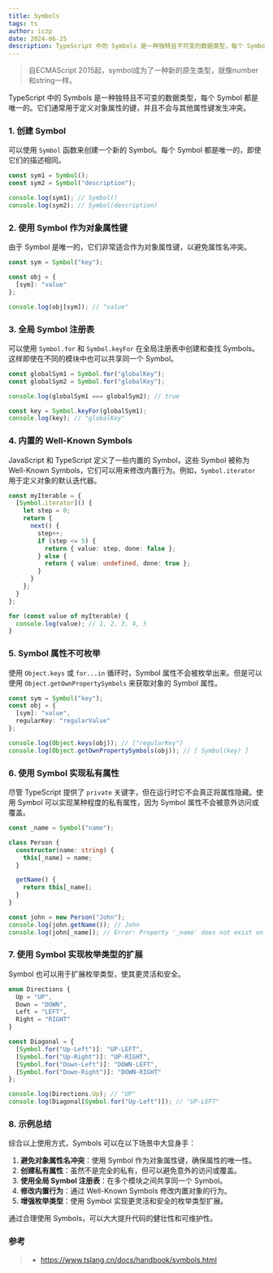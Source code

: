 ```yaml
---
title: Symbols
tags: ts
author: iczp
date: 2024-06-25
description: TypeScript 中的 Symbols 是一种独特且不可变的数据类型，每个 Symbol 都是唯一的。它们通常用于定义对象属性的键，并且不会与其他属性键发生冲突。
---
```


> 自ECMAScript 2015起，symbol成为了一种新的原生类型，就像number和string一样。


TypeScript 中的 Symbols 是一种独特且不可变的数据类型，每个 Symbol 都是唯一的。它们通常用于定义对象属性的键，并且不会与其他属性键发生冲突。

### 1. 创建 Symbol

可以使用 `Symbol` 函数来创建一个新的 Symbol。每个 Symbol 都是唯一的，即使它们的描述相同。

```typescript
const sym1 = Symbol();
const sym2 = Symbol("description");

console.log(sym1); // Symbol()
console.log(sym2); // Symbol(description)
```

### 2. 使用 Symbol 作为对象属性键

由于 Symbol 是唯一的，它们非常适合作为对象属性键，以避免属性名冲突。

```typescript
const sym = Symbol("key");

const obj = {
  [sym]: "value"
};

console.log(obj[sym]); // "value"
```

### 3. 全局 Symbol 注册表

可以使用 `Symbol.for` 和 `Symbol.keyFor` 在全局注册表中创建和查找 Symbols。这样即使在不同的模块中也可以共享同一个 Symbol。

```typescript
const globalSym1 = Symbol.for("globalKey");
const globalSym2 = Symbol.for("globalKey");

console.log(globalSym1 === globalSym2); // true

const key = Symbol.keyFor(globalSym1);
console.log(key); // "globalKey"
```

### 4. 内置的 Well-Known Symbols

JavaScript 和 TypeScript 定义了一些内置的 Symbol，这些 Symbol 被称为 Well-Known Symbols，它们可以用来修改内置行为。例如，`Symbol.iterator` 用于定义对象的默认迭代器。

```typescript
const myIterable = {
  [Symbol.iterator]() {
    let step = 0;
    return {
      next() {
        step++;
        if (step <= 5) {
          return { value: step, done: false };
        } else {
          return { value: undefined, done: true };
        }
      }
    };
  }
};

for (const value of myIterable) {
  console.log(value); // 1, 2, 3, 4, 5
}
```

### 5. Symbol 属性不可枚举

使用 `Object.keys` 或 `for...in` 循环时，Symbol 属性不会被枚举出来。但是可以使用 `Object.getOwnPropertySymbols` 来获取对象的 Symbol 属性。

```typescript
const sym = Symbol("key");
const obj = {
  [sym]: "value",
  regularKey: "regularValue"
};

console.log(Object.keys(obj)); // ["regularKey"]
console.log(Object.getOwnPropertySymbols(obj)); // [ Symbol(key) ]
```

### 6. 使用 Symbol 实现私有属性

尽管 TypeScript 提供了 `private` 关键字，但在运行时它不会真正将属性隐藏。使用 Symbol 可以实现某种程度的私有属性，因为 Symbol 属性不会被意外访问或覆盖。

```typescript
const _name = Symbol("name");

class Person {
  constructor(name: string) {
    this[_name] = name;
  }

  getName() {
    return this[_name];
  }
}

const john = new Person("John");
console.log(john.getName()); // John
console.log(john[_name]); // Error: Property '_name' does not exist on type 'Person'
```

### 7. 使用 Symbol 实现枚举类型的扩展

Symbol 也可以用于扩展枚举类型，使其更灵活和安全。

```typescript
enum Directions {
  Up = "UP",
  Down = "DOWN",
  Left = "LEFT",
  Right = "RIGHT"
}

const Diagonal = {
  [Symbol.for("Up-Left")]: "UP-LEFT",
  [Symbol.for("Up-Right")]: "UP-RIGHT",
  [Symbol.for("Down-Left")]: "DOWN-LEFT",
  [Symbol.for("Down-Right")]: "DOWN-RIGHT"
};

console.log(Directions.Up); // "UP"
console.log(Diagonal[Symbol.for("Up-Left")]); // "UP-LEFT"
```

### 8. 示例总结

综合以上使用方式，Symbols 可以在以下场景中大显身手：

1. **避免对象属性名冲突**：使用 Symbol 作为对象属性键，确保属性的唯一性。
2. **创建私有属性**：虽然不是完全的私有，但可以避免意外的访问或覆盖。
3. **使用全局 Symbol 注册表**：在多个模块之间共享同一个 Symbol。
4. **修改内置行为**：通过 Well-Known Symbols 修改内置对象的行为。
5. **增强枚举类型**：使用 Symbol 实现更灵活和安全的枚举类型扩展。

通过合理使用 Symbols，可以大大提升代码的健壮性和可维护性。

### 参考

> - https://www.tslang.cn/docs/handbook/symbols.html
